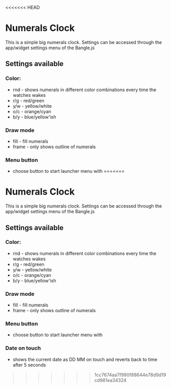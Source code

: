 <<<<<<< HEAD
# Numerals Clock

This is a simple big numerals clock.
Settings can be accessed through the app/widget settings menu of the Bangle.js

## Settings available

### Color:
* rnd - shows numerals in different color combinations every time the watches wakes
* r/g - red/green
* y/w - yellow/white 
* o/c - orange/cyan
* b/y - blue/yellow'ish

### Draw mode
* fill - fill numerals
* frame - only shows outline of numerals

### Menu button
* choose button to start launcher menu with
=======
# Numerals Clock

This is a simple big numerals clock.
Settings can be accessed through the app/widget settings menu of the Bangle.js

## Settings available

### Color:
* rnd - shows numerals in different color combinations every time the watches wakes
* r/g - red/green
* y/w - yellow/white 
* o/c - orange/cyan
* b/y - blue/yellow'ish

### Draw mode
* fill - fill numerals
* frame - only shows outline of numerals

### Menu button
* choose button to start launcher menu with

### Date on touch
* shows the current date as DD MM on touch and reverts back to time after 5 seconds
>>>>>>> 1cc7674aa7f990f88644e78d9d19cd981ea34324
